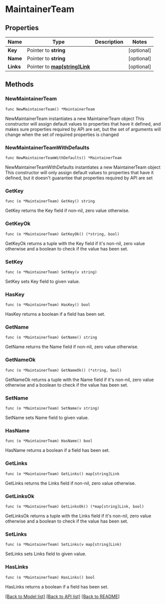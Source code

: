 # MaintainerTeam

## Properties

Name | Type | Description | Notes
------------ | ------------- | ------------- | -------------
**Key** | Pointer to **string** |  | [optional] 
**Name** | Pointer to **string** |  | [optional] 
**Links** | Pointer to [**map[string]Link**](Link.md) |  | [optional] 

## Methods

### NewMaintainerTeam

`func NewMaintainerTeam() *MaintainerTeam`

NewMaintainerTeam instantiates a new MaintainerTeam object
This constructor will assign default values to properties that have it defined,
and makes sure properties required by API are set, but the set of arguments
will change when the set of required properties is changed

### NewMaintainerTeamWithDefaults

`func NewMaintainerTeamWithDefaults() *MaintainerTeam`

NewMaintainerTeamWithDefaults instantiates a new MaintainerTeam object
This constructor will only assign default values to properties that have it defined,
but it doesn't guarantee that properties required by API are set

### GetKey

`func (o *MaintainerTeam) GetKey() string`

GetKey returns the Key field if non-nil, zero value otherwise.

### GetKeyOk

`func (o *MaintainerTeam) GetKeyOk() (*string, bool)`

GetKeyOk returns a tuple with the Key field if it's non-nil, zero value otherwise
and a boolean to check if the value has been set.

### SetKey

`func (o *MaintainerTeam) SetKey(v string)`

SetKey sets Key field to given value.

### HasKey

`func (o *MaintainerTeam) HasKey() bool`

HasKey returns a boolean if a field has been set.

### GetName

`func (o *MaintainerTeam) GetName() string`

GetName returns the Name field if non-nil, zero value otherwise.

### GetNameOk

`func (o *MaintainerTeam) GetNameOk() (*string, bool)`

GetNameOk returns a tuple with the Name field if it's non-nil, zero value otherwise
and a boolean to check if the value has been set.

### SetName

`func (o *MaintainerTeam) SetName(v string)`

SetName sets Name field to given value.

### HasName

`func (o *MaintainerTeam) HasName() bool`

HasName returns a boolean if a field has been set.

### GetLinks

`func (o *MaintainerTeam) GetLinks() map[string]Link`

GetLinks returns the Links field if non-nil, zero value otherwise.

### GetLinksOk

`func (o *MaintainerTeam) GetLinksOk() (*map[string]Link, bool)`

GetLinksOk returns a tuple with the Links field if it's non-nil, zero value otherwise
and a boolean to check if the value has been set.

### SetLinks

`func (o *MaintainerTeam) SetLinks(v map[string]Link)`

SetLinks sets Links field to given value.

### HasLinks

`func (o *MaintainerTeam) HasLinks() bool`

HasLinks returns a boolean if a field has been set.


[[Back to Model list]](../README.md#documentation-for-models) [[Back to API list]](../README.md#documentation-for-api-endpoints) [[Back to README]](../README.md)


